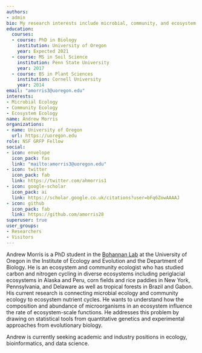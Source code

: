 ```yaml
---
authors:
- admin
bio: My research interests include microbial, community, and ecosystem ecology.
education:
  courses:
  - course: PhD in Biology
    institution: University of Oregon
    year: Expected 2021
  - course: MS in Soil Science
    institution: Penn State University
    year: 2017
  - course: BS in Plant Sciences
    institution: Cornell University
    year: 2014
email: "amorris3@uoregon.edu"
interests:
- Microbial Ecology
- Community Ecology
- Ecosystem Ecology
name: Andrew Morris
organizations:
- name: University of Oregon
  url: https://uoregon.edu
role: NSF GRFP Fellow
social:
- icon: envelope
  icon_pack: fas
  link: "mailto:amorris3@uoregon.edu"
- icon: twitter
  icon_pack: fab
  link: https://twitter.com/ahmorris1
- icon: google-scholar
  icon_pack: ai
  link: https://scholar.google.co.uk/citations?user=bFq6ZowAAAAJ
- icon: github
  icon_pack: fab
  link: https://github.com/amorris28
superuser: true
user_groups:
- Researchers
- Visitors
---
```


Andrew Morris is a PhD student in the [Bohannan Lab](https://bohannanlab.org) at the University of Oregon in the Institute of Ecology and Evolution and the Department of Biology. He is an ecosystem and community ecologist who has studied carbon and nitrogen cycling in diverse ecosystems including periglacial ecosystems in Alaska and Peru, corn fields and rice paddies in New York, Pennsylvania, and Delaware as well as tropical forests in Brazil and Gabon. His current research is connecting microbial ecology and community ecology to ecosystem nutrient cycles. He wants to understand how the composition and abundance of microorganisms in an ecosystem influence the rate of ecosystem-scale functions. He addresses this problem by drawing on statistical tools from quantitative genetics and experimental approaches from evolutionary biology. 

Andrew is currently seeking academic and industry positions in ecology, bioinformatics, and data science.
